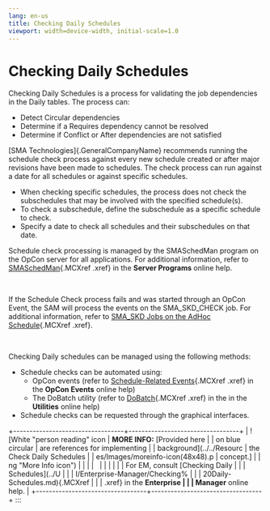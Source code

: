 ```yaml
---
lang: en-us
title: Checking Daily Schedules
viewport: width=device-width, initial-scale=1.0
---
```


#  Checking Daily Schedules

Checking Daily Schedules is a process for validating the job
dependencies in the Daily tables. The process can:

-   Detect Circular dependencies
-   Determine if a Requires dependency cannot be resolved
-   Determine if Conflict or After dependencies are not satisfied

[SMA Technologies]{.GeneralCompanyName} recommends running the schedule check process against every new schedule created or after major
revisions have been made to schedules. The check process can run against
a date for all schedules or against specific schedules.

-   When checking specific schedules, the process does not check the
    subschedules that may be involved with the specified schedule(s).
-   To check a subschedule, define the subschedule as a specific
    schedule to check.
-   Specify a date to check all schedules and their subschedules on that
    date.

Schedule check processing is managed by the SMASchedMan program on the
OpCon server for all applications. For
additional information, refer to
[SMASchedMan](../Server-Programs/SMA-Request-Router.md#SMASched){.MCXref
.xref} in the **Server Programs** online help.

 

If the Schedule Check process fails and was started through an
OpCon Event, the SAM will process the events
on the SMA_SKD_CHECK job. For additional information, refer to [SMA_SKD Jobs on the AdHoc Schedule](AdHoc-Schedule.md#SMA_SKD){.MCXref
.xref}.

 

Checking Daily schedules can be managed using the following methods:

-   Schedule checks can be automated using:
    -   OpCon events (refer to
        [Schedule-Related         Events](../OpCon-Events/Event-Types.md#Schedule){.MCXref
        .xref} in the **OpCon Events** online help)
    -   The DoBatch utility (refer to
        [DoBatch](../Utilities/Command-line-Utilities/DoBatch.md){.MCXref
        .xref} in the in the **Utilities** online help)
-   Schedule checks can be requested through the graphical interfaces.

+----------------------------------+----------------------------------+
| ![White \"person reading\" icon  | **MORE INFO:** [Provided here    | | on blue circular                 | are references for implementing  |
| background](../../Resourc        | the Check Daily Schedules        |
| es/Images/moreinfo-icon(48x48).p | concept.]            |
| ng "More Info icon") |                                  |
|                                  |                                  |
|                                  |                                  |
|                                  | For EM, consult [Checking Daily  | |                                  | Schedules](../U                  |
|                                  | I/Enterprise-Manager/Checking% |
|                                  | 20Daily-Schedules.md){.MCXref |
|                                  | .xref} in the **Enterprise       |
|                                  | Manager** online help.           |
+----------------------------------+----------------------------------+
:::

 

